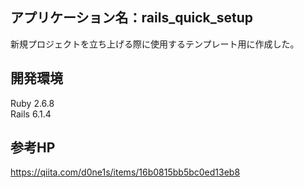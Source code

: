 ## アプリケーション名：rails_quick_setup

新規プロジェクトを立ち上げる際に使用するテンプレート用に作成した。


## 開発環境

Ruby 2.6.8  
Rails 6.1.4

## 参考HP

https://qiita.com/d0ne1s/items/16b0815bb5bc0ed13eb8